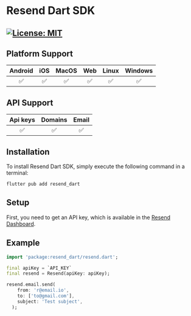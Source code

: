 # Resend Dart SDK

[![License: MIT](https://img.shields.io/badge/License-MIT-blue.svg)](https://opensource.org/licenses/MIT)
---

## Platform Support

| Android | iOS | MacOS | Web | Linux | Windows |
| :-----: | :-: | :---: | :-: | :---: | :-----: |
|   ✅    | ✅  |  ✅   | ✅  |  ✅   |   ✅    |

## API Support

| Api keys | Domains | Email |
| :-----: | :-: | :---: |
|   ✅    | ✅  |  ✅   |

## Installation

To install Resend Dart SDK, simply execute the following command in a terminal:

```
flutter pub add resend_dart
```

## Setup

First, you need to get an API key, which is available in the [Resend Dashboard](https://resend.com).

## Example

```dart
import 'package:resend_dart/resend.dart';

final apiKey = `API_KEY`
final resend = Resend(apiKey: apiKey);

resend.email.send(
    from: 'r@email.io',
    to: ['to@gmail.com'],
    subject: 'Test subject',
  );
```